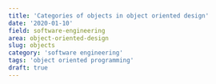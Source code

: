 ```yaml
---
title: 'Categories of objects in object oriented design'
date: '2020-01-10'
field: software-engineering
area: object-oriented-design
slug: objects
category: 'software engineering'
tags: 'object oriented programming'
draft: true
---
```

